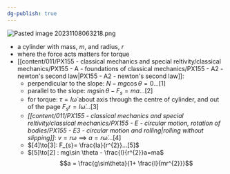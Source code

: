 ```yaml
---
dg-publish: true
---
```

![Pasted image 20231108063218.png](/img/user/pics/Pasted%20image%2020231108063218.png)
- a cylinder with mass, $m$, and radius, $r$
- where the force acts matters for torque
- [[content/011/PX155 - classical mechanics and special reltivity/classical mechanics/PX155 - A - foundations of classical mechanics/PX155 - A2 - newton's second law\|PX155 - A2 - newton's second law]]:
	- perpendicular to the slope: $N-mg\cos\theta = 0...[1]$
	- parallel to the slope: $mg\sin\theta - F_{s} = ma...[2]$
	- for torque:
		$\tau = I\dot\omega$ about axis through the centre of cylinder, and out of the page
		$F_{s}r = I\dot\omega...[3]$
	- *[[content/011/PX155 - classical mechanics and special reltivity/classical mechanics/PX155 - E - circular motion, rotation of bodies/PX155 - E3 - circular motion and rolling\|rolling without slipping]]*: $v=r\omega\implies a= r\dot\omega...[4]$
	- $[4]\to[3]: F_{s}= \frac{Ia}{r^{2}}...[5]$ 
	- $[5]\to[2] : mg\sin \theta - \frac{I}{r^{2}}a=ma$
	$$a = \frac{g\sin\theta}{1+ \frac{I}{mr^{2}}}$$
